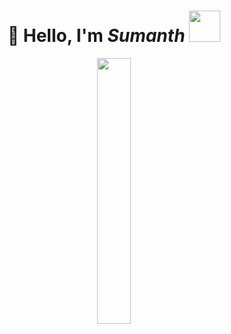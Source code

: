 <h1 align="center">👋 Hello, I'm <i>Sumanth</i> <img src="https://i.giphy.com/media/mGcNjsfWAjY5AEZNw6/giphy.webp" width="50"></h1>

<p align="center" width="100%">
	<img width="33%" src="https://media3.giphy.com/media/NmusiEU5N4J27rVQk7/giphy.gif" />
</p>

#
